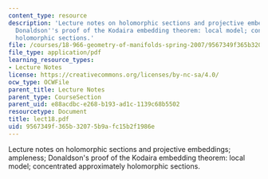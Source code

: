```yaml
---
content_type: resource
description: 'Lecture notes on holomorphic sections and projective embeddings; ampleness;
  Donaldson''s proof of the Kodaira embedding theorem: local model; concentrated approximately
  holomorphic sections.'
file: /courses/18-966-geometry-of-manifolds-spring-2007/9567349f365b32075b9afc15b2f1986e_lect18.pdf
file_type: application/pdf
learning_resource_types:
- Lecture Notes
license: https://creativecommons.org/licenses/by-nc-sa/4.0/
ocw_type: OCWFile
parent_title: Lecture Notes
parent_type: CourseSection
parent_uid: e88acdbc-e268-b193-ad1c-1139c68b5502
resourcetype: Document
title: lect18.pdf
uid: 9567349f-365b-3207-5b9a-fc15b2f1986e
---
```

Lecture notes on holomorphic sections and projective embeddings; ampleness; Donaldson's proof of the Kodaira embedding theorem: local model; concentrated approximately holomorphic sections.